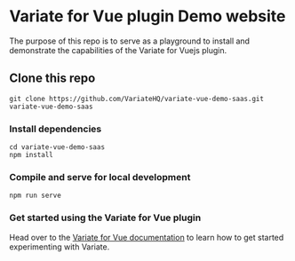 # Variate for Vue plugin Demo website
The purpose of this repo is to serve as a playground to install and demonstrate the capabilities of the Variate for Vuejs plugin.

## Clone this repo
```
git clone https://github.com/VariateHQ/variate-vue-demo-saas.git variate-vue-demo-saas
```

### Install dependencies
```
cd variate-vue-demo-saas
npm install
```

### Compile and serve for local development
```
npm run serve
```

### Get started using the Variate for Vue plugin
Head over to the [Variate for Vue documentation](https://docs.variate.ca/vue/) to learn how to get started experimenting with Variate. 
